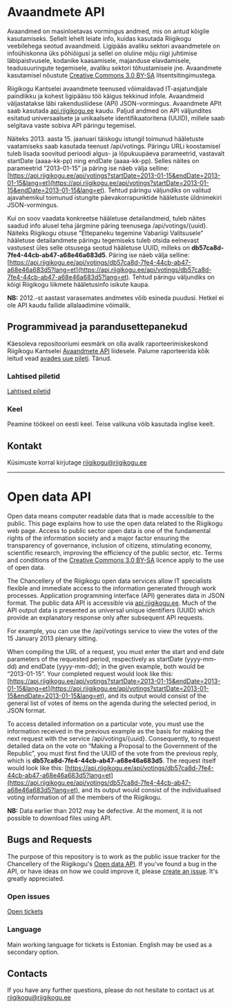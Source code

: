 # Avaandmete API

Avaandmed on masinloetavas vormingus andmed, mis on antud kõigile kasutamiseks. Sellelt lehelt leiate info, kuidas kasutada Riigikogu veebilehega seotud avaandmeid. Ligipääs avaliku sektori avaandmetele on infoühiskonna üks põhiõigusi ja sellel on oluline mõju riigi juhtimise läbipaistvusele, kodanike kaasamisele, majanduse elavdamisele, teadusuuringute tegemisele, avaliku sektori tõhustamisele jne. Avaandmete kasutamisel nõustute [Creative Commons 3.0 BY-SA](https://creativecommons.org/licenses/by-sa/3.0/ee/legalcode) litsentsitingimustega.

Riigikogu Kantselei avaandmete teenused võimaldavad IT-asjatundjale paindlikku ja kohest ligipääsu töö käigus tekkinud infole. Avaandmeid väljastatakse läbi rakendusliidese (API) JSON-vormingus. Avaandmete APIt saab kasutada [api.riigikogu.ee](https://api.riigikogu.ee/) kaudu. Paljud andmed on API väljundites esitatud universaalsete ja unikaalsete identifikaatoritena (UUID), millele saab selgitava vaste sobiva API päringu tegemisel.

Näiteks 2013. aasta 15. jaanuari täiskogu istungil toimunud hääletuste vaatamiseks saab kasutada teenust /api/votings. Päringu URLi koostamisel tuleb lisada soovitud perioodi algus- ja lõpukuupäeva parameetrid, vastavalt startDate (aaaa-kk-pp) ning endDate (aaaa-kk-pp). Selles näites on parameetrid ”2013-01-15” ja päring ise näeb välja selline: [https://api.riigikogu.ee/api/votings?startDate=2013-01-15&endDate=2013-01-15&lang=et](https://api.riigikogu.ee/api/votings?startDate=2013-01-15&endDate=2013-01-15&lang=et). Tehtud päringu väljundiks on valitud ajavahemikul toimunud istungite päevakorrapunktide hääletuste üldnimekiri JSON-vormingus.

Kui on soov vaadata konkreetse hääletuse detailandmeid, tuleb näites saadud info alusel teha järgmine päring teenusega /api/votings/{uuid}. Näiteks Riigikogu otsuse ”Ettepaneku tegemine Vabariigi Valitsusele” hääletuse detailandmete päringu tegemiseks tuleb otsida eelnevast vastusest üles selle otsusega seotud hääletuse UUID, milleks on **db57ca8d-7fe4-44cb-ab47-a68e46a683d5**. Päring ise näeb välja selline: [https://api.riigikogu.ee/api/votings/db57ca8d-7fe4-44cb-ab47-a68e46a683d5?lang=et](https://api.riigikogu.ee/api/votings/db57ca8d-7fe4-44cb-ab47-a68e46a683d5?lang=et). Tehtud päringu väljundiks on kõigi Riigikogu liikmete hääletusinfo isikute kaupa.

**NB:** 2012.-st aastast varasemates andmetes võib esineda puudusi. Hetkel ei ole API kaudu failide allalaadimine võimalik.

## Programmivead ja parandusettepanekud

Käesoleva repositooriumi eesmärk on olla avalik raporteerimiskeskond Riigikogu Kantselei [Avaandmete API](https://api.riigikogu.ee/) liidesele. Palume raporteerida kõik leitud vead [avades uue pileti](https://github.com/riigikogu-kantselei/api/issues/new). Tänud.

### Lahtised piletid

[Lahtised piletid](https://github.com/riigikogu-kantselei/api/issues)

### Keel

Peamine töökeel on eesti keel. Teise valikuna võib kasutada inglise keelt.

## Kontakt

Küsimuste korral kirjutage [riigikogu@riigikogu.ee](mailto:riigikogu@riigikogu.ee)

---

# Open data API

Open data means computer readable data that is made accessible to the public. This page explains how to use the open data related to the Riigikogu web page. Access to public sector open data is one of the fundamental rights of the information society and a major factor ensuring the transparency of governance, inclusion of citizens, stimulating economy, scientific research, improving the efficiency of the public sector, etc. Terms and conditions of the [Creative Commons 3.0 BY-SA](https://creativecommons.org/licenses/by-sa/3.0/ee/legalcode) licence apply to the use of open data.

The Chancellery of the Riigikogu open data services allow IT specialists flexible and immediate access to the information generated through work processes. Application programming interface (API) generates data in JSON format. The public data API is accessible via [api.riigikogu.ee](https://api.riigikogu.ee/). Much of the API output data is presented as universal unique identifiers (UUID) which provide an explanatory response only after subsequent API requests.

For example, you can use the /api/votings service to view the votes of the 15 January 2013 plenary sitting.

When compiling the URL of a request, you must enter the start and end date parameters of the requested period, respectively as startDate (yyyy-mm-dd) and endDate (yyyy-mm-dd); in the given example, both would be “2013-01-15“. Your completed request would look like this: [https://api.riigikogu.ee/api/votings?startDate=2013-01-15&endDate=2013-01-15&lang=et](https://api.riigikogu.ee/api/votings?startDate=2013-01-15&endDate=2013-01-15&lang=et), and its output would consist of the general list of votes of items on the agenda during the selected period, in JSON format.

To access detailed information on a particular vote, you must use the information received in the previous example as the basis for making the next request with the service /api/votings/{uuid}. Consequently, to request detailed data on the vote on “Making a Proposal to the Government of the Republic”, you must first find the UUID of the vote from the previous reply, which is **db57ca8d-7fe4-44cb-ab47-a68e46a683d5**. The request itself would look like this: [https://api.riigikogu.ee/api/votings/db57ca8d-7fe4-44cb-ab47-a68e46a683d5?lang=et](https://api.riigikogu.ee/api/votings/db57ca8d-7fe4-44cb-ab47-a68e46a683d5?lang=et), and its output would consist of the individualised voting information of all the members of the Riigikogu.

**NB:** Data earlier than 2012 may be defective. At the moment, it is not possible to download files using API.

## Bugs and Requests

The purpose of this repository is to work as the public issue tracker for the Chancellery of the Riigikogu's [Open data API](https://api.riigikogu.ee/). If you've found a bug in the API, or have ideas on how we could improve it, please [create an issue](https://github.com/riigikogu-kantselei/api/issues/new). It's greatly appreciated.

### Open issues

[Open tickets](https://github.com/riigikogu-kantselei/api/issues)

### Language

Main working language for tickets is Estonian. English may be used as a secondary option.

## Contacts

If you have any further questions, please do not hesitate to contact us at [riigikogu@riigikogu.ee](mailto:riigikogu@riigikogu.ee)
